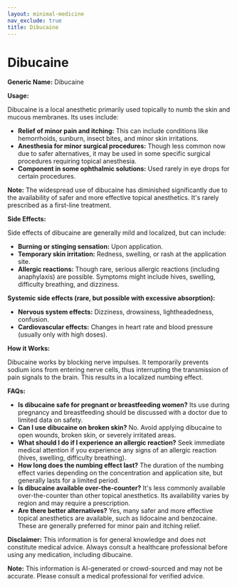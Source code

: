 ```yaml
---
layout: minimal-medicine
nav_exclude: true
title: Dibucaine
---
```


# Dibucaine

**Generic Name:** Dibucaine

**Usage:**

Dibucaine is a local anesthetic primarily used topically to numb the skin and mucous membranes.  Its uses include:

* **Relief of minor pain and itching:** This can include conditions like hemorrhoids, sunburn, insect bites, and minor skin irritations.
* **Anesthesia for minor surgical procedures:** Though less common now due to safer alternatives, it may be used in some specific surgical procedures requiring topical anesthesia.
* **Component in some ophthalmic solutions:**  Used rarely in eye drops for certain procedures.

**Note:**  The widespread use of dibucaine has diminished significantly due to the availability of safer and more effective topical anesthetics.  It's rarely prescribed as a first-line treatment.


**Side Effects:**

Side effects of dibucaine are generally mild and localized, but can include:

* **Burning or stinging sensation:**  Upon application.
* **Temporary skin irritation:**  Redness, swelling, or rash at the application site.
* **Allergic reactions:** Though rare, serious allergic reactions (including anaphylaxis) are possible.  Symptoms might include hives, swelling, difficulty breathing, and dizziness.

**Systemic side effects (rare, but possible with excessive absorption):**

* **Nervous system effects:** Dizziness, drowsiness, lightheadedness, confusion.
* **Cardiovascular effects:**  Changes in heart rate and blood pressure (usually only with high doses).


**How it Works:**

Dibucaine works by blocking nerve impulses. It temporarily prevents sodium ions from entering nerve cells, thus interrupting the transmission of pain signals to the brain.  This results in a localized numbing effect.


**FAQs:**

* **Is dibucaine safe for pregnant or breastfeeding women?**  Its use during pregnancy and breastfeeding should be discussed with a doctor due to limited data on safety.
* **Can I use dibucaine on broken skin?**  No. Avoid applying dibucaine to open wounds, broken skin, or severely irritated areas.
* **What should I do if I experience an allergic reaction?**  Seek immediate medical attention if you experience any signs of an allergic reaction (hives, swelling, difficulty breathing).
* **How long does the numbing effect last?**  The duration of the numbing effect varies depending on the concentration and application site, but generally lasts for a limited period.
* **Is dibucaine available over-the-counter?**  It's less commonly available over-the-counter than other topical anesthetics.  Its availability varies by region and may require a prescription.
* **Are there better alternatives?**  Yes, many safer and more effective topical anesthetics are available, such as lidocaine and benzocaine.  These are generally preferred for minor pain and itching relief.


**Disclaimer:** This information is for general knowledge and does not constitute medical advice.  Always consult a healthcare professional before using any medication, including dibucaine.


**Note:** This information is AI-generated or crowd-sourced and may not be accurate. Please consult a medical professional for verified advice.